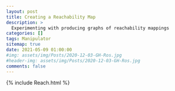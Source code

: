 ```yaml
---
layout: post
title: Creating a Reachability Map
description: >
  Experimenting with producing graphs of reachability mappings
categories: []
tags: Manipulator
sitemap: true
date: 2021-05-09 01:00:00
#img: assets/img/Posts/2020-12-03-GH-Ros.jpg
#header-img: assets/img/Posts/2020-12-03-GH-Ros.jpg
comments: false
---
```


{% include Reach.html %}





